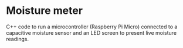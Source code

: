 # Moisture meter

C++ code to run a microcontroller (Raspberry Pi Micro) connected to a capacitive moisture sensor and an LED screen to present live moisture readings.
